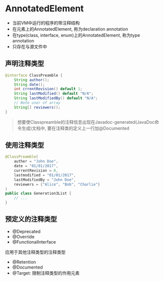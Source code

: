 # AnnotatedElement

- 当前VM中运行的程序的带注释结构
- 在元素上的AnnotatedElement, 称为declaration annotation
- 在type(class, interface, enum)上的AnnotatedElement, 称为type annotation
- 只存在与源文件中


## 声明注释类型

```java
@interface ClassPreamble {
    String author();
    String date();
    int crrentRevision() default 1;
    String lastModified() default "N/A";
    String lastModifiedBy() default "N/A";
    // Note user of array
    String[] reviewers();
}
```

> 想要使Classpreamble的注释信息出现在Javadoc-generated(JavaDoc命令生成)文档中, 要在注释类的定义上一行加@Documented 

## 使用注释类型

```java
@ClassPreamble(
    auther = "John Doe",
    date = "01/01/2017",
    currentRevision = 6,
    lastmodified = "01/01/2017", 
    lastModifiedBy = "John Doe",
    reviewers = {"Alice", "Bob", "Charlie"}
)
public class Generation3List {
    // ...
}
```

## 预定义的注释类型

- @Deprecated
- @Override
- @FunctionalInterface

应用于其他注释类型的注释类型

- @Retention
- @Documented
- @Target: 限制注释类型的作用元素